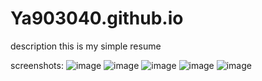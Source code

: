 # Ya903040.github.io
description
this is my simple resume

  screenshots:
![image](https://user-images.githubusercontent.com/74898205/199630182-de162a6f-f552-4e03-80eb-88cfbdca7c0f.png)
![image](https://user-images.githubusercontent.com/74898205/199630297-1ddf023b-1f29-4bcd-9bf8-ffec6800baa9.png)
![image](https://user-images.githubusercontent.com/74898205/199630369-68646dcb-6a3b-4497-86cb-fe23522d4612.png)
![image](https://user-images.githubusercontent.com/74898205/200166294-3ba4aecf-f0a9-4939-abf1-875ac799708e.png)
![image](https://user-images.githubusercontent.com/74898205/199630541-8cabb63e-f0ef-4d31-942b-a3fbdc800034.png)




